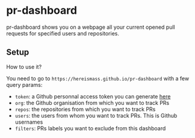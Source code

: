 # pr-dashboard

pr-dashboard shows you on a webpage all your current opened pull requests for specified users and repositories.

## Setup

How to use it?

You need to go to `https://hereismass.github.io/pr-dashboard` with a few query params:

- `token`: a Github personnal access token you can generate [here](https://github.com/settings/tokens)
- `org`: the Github organisation from which you want to track PRs
- `repos`: the repositories from which you want to track PRs
- `users`: the users from whom you want to track PRs. This is Github usernames
- `filters`: PRs labels you want to exclude from this dashboard
